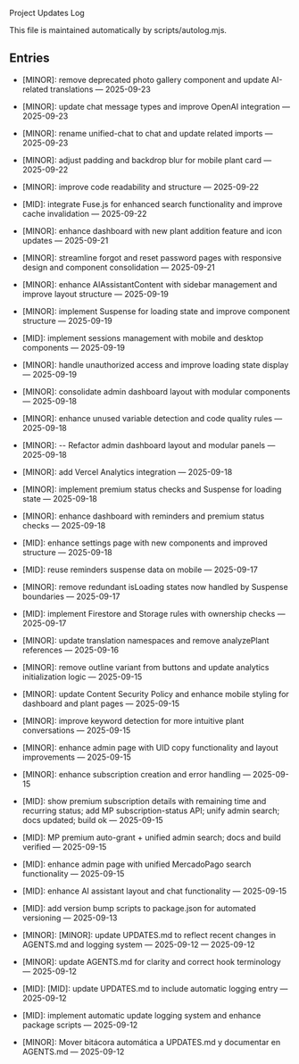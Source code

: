 Project Updates Log

This file is maintained automatically by scripts/autolog.mjs.

## Entries

<!-- AUTOLOG:START -->
- [MINOR]: remove deprecated photo gallery component and update AI-related translations — 2025-09-23
- [MINOR]: update chat message types and improve OpenAI integration — 2025-09-23
- [MINOR]: rename unified-chat to chat and update related imports — 2025-09-23
- [MINOR]: adjust padding and backdrop blur for mobile plant card — 2025-09-22

- [MINOR]: improve code readability and structure — 2025-09-22
- [MID]: integrate Fuse.js for enhanced search functionality and improve cache invalidation — 2025-09-22

- [MINOR]: enhance dashboard with new plant addition feature and icon updates — 2025-09-21
- [MINOR]: streamline forgot and reset password pages with responsive design and component consolidation — 2025-09-21
- [MINOR]: enhance AIAssistantContent with sidebar management and improve layout structure — 2025-09-19
- [MINOR]: implement Suspense for loading state and improve component structure — 2025-09-19
- [MID]: implement sessions management with mobile and desktop components — 2025-09-19
- [MINOR]: handle unauthorized access and improve loading state display — 2025-09-19
- [MINOR]: consolidate admin dashboard layout with modular components — 2025-09-18
- [MINOR]: enhance unused variable detection and code quality rules — 2025-09-18


- [MINOR]: -- Refactor admin dashboard layout and modular panels — 2025-09-18
- [MINOR]: add Vercel Analytics integration — 2025-09-18
- [MINOR]: implement premium status checks and Suspense for loading state — 2025-09-18
- [MINOR]: enhance dashboard with reminders and premium status checks — 2025-09-18
- [MID]: enhance settings page with new components and improved structure — 2025-09-18
- [MID]: reuse reminders suspense data on mobile — 2025-09-17

- [MINOR]: remove redundant isLoading states now handled by Suspense boundaries — 2025-09-17

- [MID]: implement Firestore and Storage rules with ownership checks — 2025-09-17
- [MINOR]: update translation namespaces and remove analyzePlant references — 2025-09-16

- [MINOR]: remove outline variant from buttons and update analytics initialization logic — 2025-09-15
- [MINOR]: update Content Security Policy and enhance mobile styling for dashboard and plant pages — 2025-09-15

- [MINOR]: improve keyword detection for more intuitive plant conversations — 2025-09-15

- [MINOR]: enhance admin page with UID copy functionality and layout improvements — 2025-09-15
- [MINOR]: enhance subscription creation and error handling — 2025-09-15
- [MID]: show premium subscription details with remaining time and recurring status; add MP subscription-status API; unify admin search; docs updated; build ok — 2025-09-15
- [MID]: MP premium auto-grant + unified admin search; docs and build verified — 2025-09-15
- [MID]: enhance admin page with unified MercadoPago search functionality — 2025-09-15
- [MID]: enhance AI assistant layout and chat functionality — 2025-09-15
- [MID]: add version bump scripts to package.json for automated versioning — 2025-09-13
- [MINOR]: [MINOR]: update UPDATES.md to reflect recent changes in AGENTS.md and logging system — 2025-09-12 — 2025-09-12
- [MINOR]: update AGENTS.md for clarity and correct hook terminology — 2025-09-12
- [MID]: [MID]: update UPDATES.md to include automatic logging entry — 2025-09-12
- [MID]: implement automatic update logging system and enhance package scripts — 2025-09-12
- [MINOR]: Mover bitácora automática a UPDATES.md y documentar en AGENTS.md — 2025-09-12
<!-- AUTOLOG:END -->
